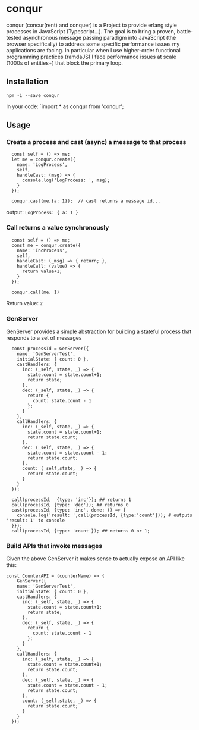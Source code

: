 # conqur
conqur (concur(rent) and conquer) is a Project to provide erlang style processes in JavaScript (Typescript...).
The goal is to bring a proven, battle-tested asynchronous message passing paradigm into JavaScript (the browser specifically) to address some specific performance issues my applications are facing.  In particular when I use higher-order functional programming practices (ramdaJS) I face performance issues at scale (1000s of entities+) that block the primary loop.

## Installation
`npm -i --save conqur`

In your code:
`import * as conqur from 'conqur';

## Usage

### Create a process and cast (async) a message to that process
```
  const self = () => me;
  let me = conqur.create({
    name: 'LogProcess',
    self,
    handleCast: (msg) => {
      console.log('LogProcess: ', msg);
    }
  });

  conqur.cast(me,{a: 1});  // cast returns a message id...
```
  output: `LogProcess: { a: 1 }`

### Call returns a value synchronously
```
  const self = () => me;
  const me = conqur.create({
    name: 'IncProcess',
    self,
    handleCast: (_msg) => { return; },
    handleCall: (value) => {
      return value+1;
    }
  });

  conqur.call(me, 1)
```
Return value: `2`


### GenServer 
GenServer provides a simple abstraction for building a stateful process that responds to a set of messages

```
  const processId = GenServer({
    name: 'GenServerTest',
    initialState: { count: 0 },
    castHandlers: {
      inc: (_self, state, _) => {
        state.count = state.count+1;
        return state;
      },
      dec: (_self, state, _) => {
        return {
          count: state.count - 1
        };
      }
    },
    callHandlers: {
      inc: (_self, state, _) => {
        state.count = state.count+1;
        return state.count;
      },
      dec: (_self, state, _) => {
        state.count = state.count - 1;
        return state.count;
      },
      count: (_self,state, _) => {
        return state.count;
      }
    }
  });

  call(processId,  {type: 'inc'}); ## returns 1
  call(processId, {type: 'dec'}); ## returns 0
  cast(processId, {type: 'inc', done: () => {
    console.log('result: ',call(processId, {type:'count'})); # outputs 'result: 1' to console
  }});
  call(processId, {type: 'count'}); ## returns 0 or 1;
```

### Build APIs that invoke messages
Given the above GenServer it makes sense to actually expose an API like this:
```
const CounterAPI = (counterName) => {
    GenServer({
    name: 'GenServerTest',
    initialState: { count: 0 },
    castHandlers: {
      inc: (_self, state, _) => {
        state.count = state.count+1;
        return state;
      },
      dec: (_self, state, _) => {
        return {
          count: state.count - 1
        };
      }
    },
    callHandlers: {
      inc: (_self, state, _) => {
        state.count = state.count+1;
        return state.count;
      },
      dec: (_self, state, _) => {
        state.count = state.count - 1;
        return state.count;
      },
      count: (_self,state, _) => {
        return state.count;
      }
    }
  });